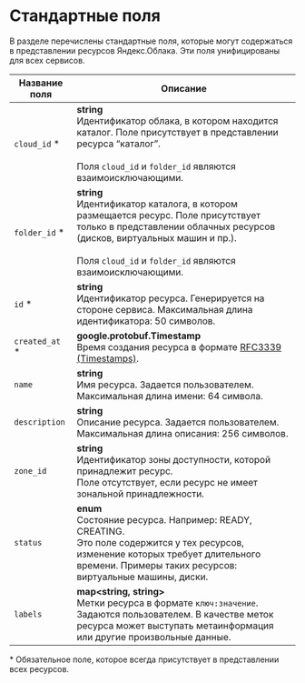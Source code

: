 # Стандартные поля

В разделе перечислены стандартные поля, которые могут содержаться в представлении ресурсов Яндекс.Облака. Эти поля унифицированы для всех сервисов.

Название поля | Описание
----- |  -----
`cloud_id` * | <b>string</b> <br/> Идентификатор облака, в котором находится каталог. Поле присутствует в представлении ресурса <q>каталог</q>.<br/><br/>Поля `cloud_id` и `folder_id` являются взаимоисключающими.
`folder_id` * | <b>string</b> <br/> Идентификатор каталога, в котором размещается ресурс. Поле присутствует только в представлении облачных ресурсов (дисков, виртуальных машин и пр.).<br/><br/>Поля `cloud_id` и `folder_id` являются взаимоисключающими.
`id` * | <b>string</b> <br/> Идентификатор ресурса. Генерируется на стороне сервиса. Максимальная длина идентификатора: 50 символов.
`created_at` * | <b>google.protobuf.Timestamp</b> <br/> Время создания ресурса в формате [RFC3339 (Timestamps)](https://www.ietf.org/rfc/rfc3339.txt).
`name` | <b>string</b> <br/>Имя ресурса. Задается пользователем. Максимальная длина имени: 64 символа. 
`description` | <b>string</b> <br/> Описание ресурса. Задается пользователем. Максимальная длина описания: 256 символов.
`zone_id` | <b>string</b> <br/> Идентификатор зоны доступности, которой принадлежит ресурс.<br/>Поле отсутствует, если ресурс не имеет зональной принадлежности.
`status` | <b>enum</b> <br/> Состояние ресурса. Например: READY, CREATING.<br/>Это поле содержится у тех ресурсов, изменение которых требует длительного времени. Примеры таких ресурсов: виртуальные машины, диски.
`labels` | <b>map<string, string></b> <br/> Метки ресурса в формате `` ключ:значение ``. Задаются пользователем. В качестве меток ресурса может выступать метаинформация или другие произвольные данные. 

\* Обязательное поле, которое всегда присутствует в представлении всех ресурсов.


